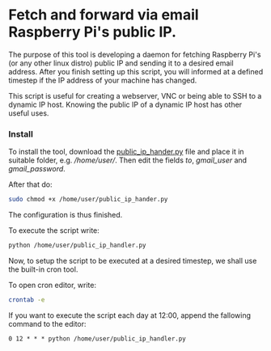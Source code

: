 # Fetch and forward via email Raspberry Pi's public IP. 
The purpose of this tool is developing a daemon for fetching Raspberry Pi's (or any other linux distro) public IP and sending it to a desired email address. After you finish setting up this script, you will informed at a defined timestep if the IP address of your machine has changed.

This script is useful for creating a webserver, VNC or being able to SSH to a dynamic IP host. Knowing the public IP of a dynamic IP host has other useful uses.

### Install

To install the tool, download the [public_ip_hander.py](public_ip_handler.py) file and place it in suitable folder, e.g. */home/user/*. Then edit the fields *to*, *gmail_user* and *gmail_password*.

After that do:
```bash
sudo chmod +x /home/user/public_ip_hander.py
```
The configuration is thus finished.

To execute the script write:
```bash
python /home/user/public_ip_handler.py
```

Now, to setup the script to be executed at a desired timestep, we shall use the built-in cron tool.

To open cron editor, write:
```bash
crontab -e
```
If you want to execute the script each day at 12:00, append the fallowing command to the editor:
```
0 12 * * * python /home/user/public_ip_handler.py
```
